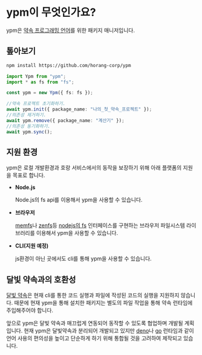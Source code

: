 # ypm이 무엇인가요?

ypm은 [약속 프로그래밍 언어](https://dalbit-yaksok.postica.app/)를 위한 패키지
매니저입니다.

## 톺아보기

```sh
npm install https://github.com/horang-corp/ypm
```

```typescript
import Ypm from "ypm";
import * as fs from "fs";

const ypm = new Ypm({ fs: fs });

//약속 프로젝트 초기화하기.
await ypm.init({ package_name: "나의_첫_약속_프로젝트" });
//의존성 제거하기.
await ypm.remove({ package_name: "계산기" });
//의존성 동기화하기.
await ypm.sync();
```

## 지원 환경

ypm은 로컬 개발환경과 호랑 서비스에서의 동작을 보장하기 위해 아래 플랫폼의
지원을 목표로 합니다.

- **Node.js**

  Node.js의 fs api를 이용해서 ypm을 사용할 수 있습니다.
- **브라우저**

  [memfs](https://www.npmjs.com/package/memfs)나
  [zenfs](https://www.npmjs.com/package/@zenfs/core)등
  [nodejs의 fs](https://nodejs.org/api/fs.html) 인터페이스를 구현하는 브라우저
  파일시스템 라이브러리를 이용해서 ypm을 사용할 수 있습니다.
- **CLI(지원 예정)**

  js환경이 아닌 곳에서도 cli를 통해 ypm을 사용할 수 있습니다.

## 달빛 약속과의 호환성

[달빛 약속](https://github.com/rycont/dalbit-yaksok)은 현재 cli를 통한 코드
실행과 파일에 작성된 코드의 실행을 지원하지 않습니다. 때문에 현재 ypm을 통해
설치한 패키지는 별도의 파일 작업을 통해 약속 런타임에 주입해주어야 합니다.

앞으로 ypm은 달빛 약속과 매끄럽게 연동되어 동작할 수 있도록 협업하며 개발될
계획입니다. 현재 ypm은 달빛약속과 분리되어 개발되고 있지만
[deno](https://deno.com/)나 [go](https://go.dev/) 런타임과 같이 언어 사용의
편의성을 높이고 단순하게 하기 위해 통합될 것을 고려하여 제작되고 있습니다.
